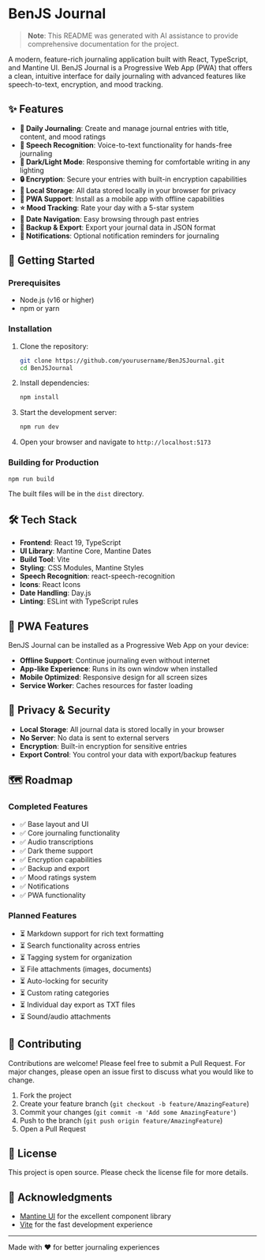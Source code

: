 # BenJS Journal

> **Note**: This README was generated with AI assistance to provide comprehensive documentation for the project.

A modern, feature-rich journaling application built with React, TypeScript, and Mantine UI. BenJS Journal is a Progressive Web App (PWA) that offers a clean, intuitive interface for daily journaling with advanced features like speech-to-text, encryption, and mood tracking.

## ✨ Features

- **📝 Daily Journaling**: Create and manage journal entries with title, content, and mood ratings
- **🎤 Speech Recognition**: Voice-to-text functionality for hands-free journaling
- **🌙 Dark/Light Mode**: Responsive theming for comfortable writing in any lighting
- **🔒 Encryption**: Secure your entries with built-in encryption capabilities
- **💾 Local Storage**: All data stored locally in your browser for privacy
- **📱 PWA Support**: Install as a mobile app with offline capabilities
- **⭐ Mood Tracking**: Rate your day with a 5-star system
- **📅 Date Navigation**: Easy browsing through past entries
- **💾 Backup & Export**: Export your journal data in JSON format
- **🔔 Notifications**: Optional notification reminders for journaling

## 🚀 Getting Started

### Prerequisites

- Node.js (v16 or higher)
- npm or yarn

### Installation

1. Clone the repository:
   ```bash
   git clone https://github.com/yourusername/BenJSJournal.git
   cd BenJSJournal
   ```

2. Install dependencies:
   ```bash
   npm install
   ```

3. Start the development server:
   ```bash
   npm run dev
   ```

4. Open your browser and navigate to `http://localhost:5173`

### Building for Production

```bash
npm run build
```

The built files will be in the `dist` directory.

## 🛠️ Tech Stack

- **Frontend**: React 19, TypeScript
- **UI Library**: Mantine Core, Mantine Dates
- **Build Tool**: Vite
- **Styling**: CSS Modules, Mantine Styles
- **Speech Recognition**: react-speech-recognition
- **Icons**: React Icons
- **Date Handling**: Day.js
- **Linting**: ESLint with TypeScript rules

## 📱 PWA Features

BenJS Journal can be installed as a Progressive Web App on your device:

- **Offline Support**: Continue journaling even without internet
- **App-like Experience**: Runs in its own window when installed
- **Mobile Optimized**: Responsive design for all screen sizes
- **Service Worker**: Caches resources for faster loading

## 🔐 Privacy & Security

- **Local Storage**: All journal data is stored locally in your browser
- **No Server**: No data is sent to external servers
- **Encryption**: Built-in encryption for sensitive entries
- **Export Control**: You control your data with export/backup features

## 🗺️ Roadmap

### Completed Features
- ✅ Base layout and UI
- ✅ Core journaling functionality
- ✅ Audio transcriptions
- ✅ Dark theme support
- ✅ Encryption capabilities
- ✅ Backup and export
- ✅ Mood ratings system
- ✅ Notifications
- ✅ PWA functionality

### Planned Features
- ⏳ Markdown support for rich text formatting
- ⏳ Search functionality across entries
- ⏳ Tagging system for organization
- ⏳ File attachments (images, documents)
- ⏳ Auto-locking for security
- ⏳ Custom rating categories
- ⏳ Individual day export as TXT files
- ⏳ Sound/audio attachments

## 🤝 Contributing

Contributions are welcome! Please feel free to submit a Pull Request. For major changes, please open an issue first to discuss what you would like to change.

1. Fork the project
2. Create your feature branch (`git checkout -b feature/AmazingFeature`)
3. Commit your changes (`git commit -m 'Add some AmazingFeature'`)
4. Push to the branch (`git push origin feature/AmazingFeature`)
5. Open a Pull Request

## 📄 License

This project is open source. Please check the license file for more details.

## 🙏 Acknowledgments

- [Mantine UI](https://mantine.dev/) for the excellent component library
- [Vite](https://vitejs.dev/) for the fast development experience

---

Made with ❤️ for better journaling experiences